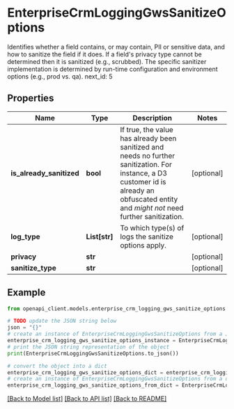# EnterpriseCrmLoggingGwsSanitizeOptions

Identifies whether a field contains, or may contain, PII or sensitive data, and how to sanitize the field if it does. If a field's privacy type cannot be determined then it is sanitized (e.g., scrubbed). The specific sanitizer implementation is determined by run-time configuration and environment options (e.g., prod vs. qa). next_id: 5

## Properties

Name | Type | Description | Notes
------------ | ------------- | ------------- | -------------
**is_already_sanitized** | **bool** | If true, the value has already been sanitized and needs no further sanitization. For instance, a D3 customer id is already an obfuscated entity and *might not* need further sanitization. | [optional] 
**log_type** | **List[str]** | To which type(s) of logs the sanitize options apply. | [optional] 
**privacy** | **str** |  | [optional] 
**sanitize_type** | **str** |  | [optional] 

## Example

```python
from openapi_client.models.enterprise_crm_logging_gws_sanitize_options import EnterpriseCrmLoggingGwsSanitizeOptions

# TODO update the JSON string below
json = "{}"
# create an instance of EnterpriseCrmLoggingGwsSanitizeOptions from a JSON string
enterprise_crm_logging_gws_sanitize_options_instance = EnterpriseCrmLoggingGwsSanitizeOptions.from_json(json)
# print the JSON string representation of the object
print(EnterpriseCrmLoggingGwsSanitizeOptions.to_json())

# convert the object into a dict
enterprise_crm_logging_gws_sanitize_options_dict = enterprise_crm_logging_gws_sanitize_options_instance.to_dict()
# create an instance of EnterpriseCrmLoggingGwsSanitizeOptions from a dict
enterprise_crm_logging_gws_sanitize_options_from_dict = EnterpriseCrmLoggingGwsSanitizeOptions.from_dict(enterprise_crm_logging_gws_sanitize_options_dict)
```
[[Back to Model list]](../README.md#documentation-for-models) [[Back to API list]](../README.md#documentation-for-api-endpoints) [[Back to README]](../README.md)


